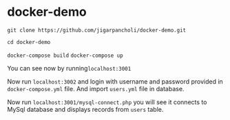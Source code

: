 # docker-demo


`git clone https://github.com/jigarpancholi/docker-demo.git`

`cd docker-demo`

`docker-compose build`
`docker-compose up`

You can see now by running`localhost:3001`

Now run `localhost:3002` and login with username and password provided in `docker-compose.yml` file.
And import `users.yml` file in database.

Now run `localhost:3001/mysql-connect.php` you will see it connects to MySql database and displays records from `users` table. 
